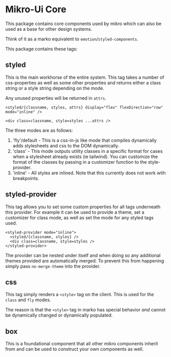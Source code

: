 # Mikro-Ui Core

This package contains core components used by mikro which can also be used as a base for other design systems.

Think of it as a marko equivalent to `emotion`/`styled-components`.

This package contains these tags:

## styled

This is the main workhorse of the entire system.
This tag takes a number of css-properties as well as some other properties and returns either a class string or a style string depending on the mode.

Any unused properties will be returned in `attrs`.

```marko
<styled/{classname, styles, attrs} display="flex" flexDirection="row" mode="inline" />

<div class=classname, style=styles ...attrs />
```

The three modes are as follows:

1. 'fly'/default - This is a css-in-js like mode that compiles dynamically adds stylesheets and css to the DOM dynamically.
2. 'class' - This mode outputs utility classes in a specific format for cases when a stylesheet already exists (ie tailwind). You can customize the format of the classes by passing in a customizer function to the style-provider.
3. 'inline' - All styles are inlined. Note that this currently does not work with breakpoints.

## styled-provider

This tag allows you to set some custom properties for all tags underneath this provider. 
For example it can be used to provide a theme, set a customizer for class mode, as well as set the mode for any styled tags used.

```marko
<styled-provider mode="inline">
  <styled/{classname, styles} />
  <div class=classname, style=styles />
</styled-provider>
```

The provider can be nested under itself and when doing so any additional themes provided are automatically merged. To prevent this from happening simply pass `no-merge-theme` into the provider.

## css

This tag simply renders a `<style>` tag on the client. This is used for the `class` and `fly` modes.

The reason is that the `<style>` tag in marko has special behavior _and_ cannot be dynamically changed or dynamically populated.

## box

This is a foundational component that all other mikro components inherit from and can be used to construct your own components as well.
